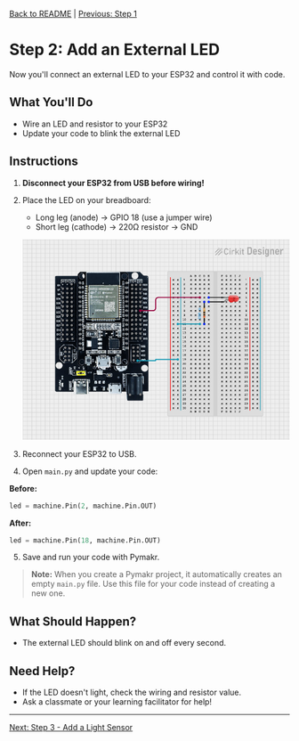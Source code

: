 [Back to README](../README.md) | [Previous: Step 1](step1.md)

# Step 2: Add an External LED

Now you'll connect an external LED to your ESP32 and control it with code.

## What You'll Do
- Wire an LED and resistor to your ESP32
- Update your code to blink the external LED

## Instructions

1. **Disconnect your ESP32 from USB before wiring!**
2. Place the LED on your breadboard:
   - Long leg (anode) → GPIO 18 (use a jumper wire)
   - Short leg (cathode) → 220Ω resistor → GND

   
   ![Wiring Diagram](step_2_diagram.png)

3. Reconnect your ESP32 to USB.
4. Open `main.py` and update your code:

**Before:**
```python
led = machine.Pin(2, machine.Pin.OUT)
```

**After:**
```python
led = machine.Pin(18, machine.Pin.OUT)
```

5. Save and run your code with Pymakr.

> **Note:** When you create a Pymakr project, it automatically creates an empty `main.py` file. Use this file for your code instead of creating a new one.

## What Should Happen?
- The external LED should blink on and off every second.

## Need Help?
- If the LED doesn't light, check the wiring and resistor value.
- Ask a classmate or your learning facilitator for help!

---

[Next: Step 3 - Add a Light Sensor](step3.md)

